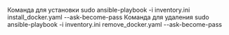 Команда для установки
sudo ansible-playbook -i inventory.ini install_docker.yaml --ask-become-pass
Команда для удаления
sudo ansible-playbook -i inventory.ini remove_docker.yaml --ask-become-pass
